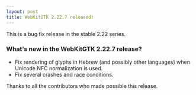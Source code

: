 ```yaml
---
layout: post
title: WebKitGTK 2.22.7 released!
---
```


This is a bug fix release in the stable 2.22 series.

### What's new in the WebKitGTK 2.22.7 release?

 - Fix rendering of glyphs in Hebrew (and possibly other languages) when
   Unicode NFC normalization is used.
 - Fix several crashes and race conditions.

Thanks to all the contributors who made possible this release.